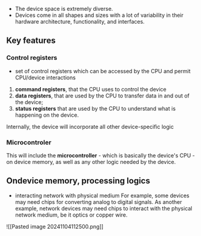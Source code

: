 
- The device space is extremely diverse.
- Devices come in all shapes and sizes with a lot of variability in their hardware architecture, functionality, and interfaces.
## Key features

### Control registers 
- set of control registers which can be accessed by the CPU and permit CPU/device interactions
1. **command registers**, that the CPU uses to control the device
2. **data registers**, that are used by the CPU to transfer data in and out of the device;
3. **status registers** that are used by the CPU to understand what is happening on the device.


Internally, the device will incorporate all other device-specific logic
### Microcontroler 
This will include the **microcontroller** - which is basically the device's CPU - on device memory, as well as any other logic needed by the device. 

## Ondevice memory, processing logics 
- interacting network with physical medium 
For example, some devices may need chips for converting analog to digital signals. As another example, network devices may need chips to interact with the physical network medium, be it optics or copper wire.

![[Pasted image 20241104112500.png]]